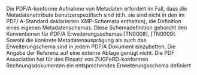 Die PDF/A-konforme Aufnahme von Metadaten erfordert im Fall, dass die Metadatenattribute benutzerspezifisch sind (d.h. sie sind nicht in den im PDF/ A-Standard deklarierten XMP-Schemata enthalten), die Definition eines eigenen Metadatenschemas. Diese Schemadefinition gehorcht den Konventionen für PDF/A Erweiterungsschemas [TN0008], [TN0009]. Sowohl die konkrete Metadatenausprägung als auch das Erweiterungschema sind in jedem PDF/A Dokument einzubetten. Die Angabe der Referenz auf eine externe Ablage genügt nicht. 
Die PDF Association hat für den Einsatz von ZUGFeRD-konformen Rechnungsdokumenten ein entsprechendes Erweiterungsschema definiert
